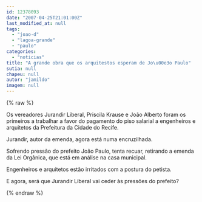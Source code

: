 ```yaml
---
id: 12378093
date: "2007-04-25T21:01:00Z"
last_modified_at: null
tags:
  - "joao-d"
  - "lagoa-grande"
  - "paulo"
categories:
  - "noticias"
title: "A grande obra que os arquitestos esperam de Jo\u00e3o Paulo"
sutia: null
chapeu: null
autor: "jamildo"
imagem: null
---
```

{% raw %}
<p>Os vereadores Jurandir Liberal, Priscila Krause e Jo&atilde;o Alberto foram os primeiros a trabalhar a favor do pagamento do piso salarial a engenheiros e arquitetos da Prefeitura da Cidade do Recife.</p>
<p>Jurandir, autor da emenda, agora est&aacute; numa encruzilhada.</p>
<p>Sofrendo press&atilde;o do prefeito Jo&atilde;o Paulo, tenta recuar, retirando a emenda da Lei Org&acirc;nica, que est&aacute; em an&aacute;lise na casa municipal.</p>
<p>Engenheiros e arquitetos est&atilde;o irritados com a postura do petista.</p>
<p>E agora, ser&aacute; que Jurandir Liberal vai ceder &agrave;s press&otilde;es do prefeito?</p>
{% endraw %}